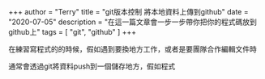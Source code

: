 +++
author = "Terry"
title = "git版本控制 將本地資料上傳到github"
date = "2020-07-05"
description = "在這一篇文章會一步一步帶你把你的程式碼放到github上"
tags = [
    "git",
    "github"
]
+++

在練習寫程式的的時候，假如遇到要換地方工作，或者是要團隊合作編輯文件時

通常會透過git將資料push到一個儲存地方，假如程式
